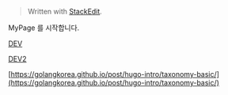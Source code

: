 


> Written with [StackEdit](https://stackedit.io/).

MyPage 를 시작합니다.


[DEV](DEV/index.md)

[DEV2](DEV2/index2.md)


[https://golangkorea.github.io/post/hugo-intro/taxonomy-basic/](https://golangkorea.github.io/post/hugo-intro/taxonomy-basic/)

<!--stackedit_data:
eyJoaXN0b3J5IjpbMjAwNzcyNTIzMCw3NTEzOTk5MDEsNDM5Mj
k3MTQ3XX0=
-->